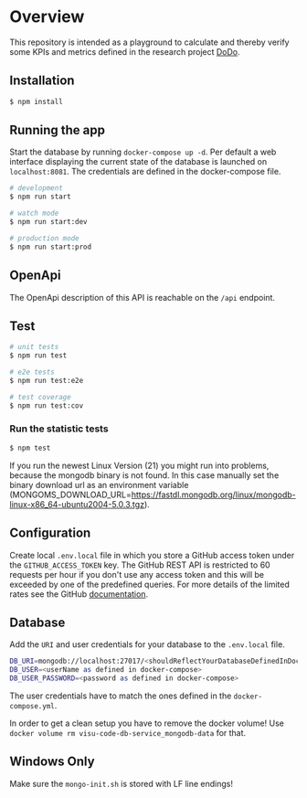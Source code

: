 # Overview

This repository is intended as a playground to calculate and thereby verify some KPIs and metrics defined in the research project [DoDo](https://fraunhofer-iem.github.io/dodo-web/).

## Installation

```bash
$ npm install
```

## Running the app

Start the database by running `docker-compose up -d`. Per default a web interface displaying the current state of the database is launched on `localhost:8081`. The credentials are defined in the docker-compose file.

```bash
# development
$ npm run start

# watch mode
$ npm run start:dev

# production mode
$ npm run start:prod
```

## OpenApi
The OpenApi description of this API is reachable on the `/api` endpoint.

## Test

```bash
# unit tests
$ npm run test

# e2e tests
$ npm run test:e2e

# test coverage
$ npm run test:cov
```
### Run the statistic tests
```bash
$ npm test
```

If you run the newest Linux Version (21) you might run into problems, because the mongodb binary is not found. In this case manually set the binary download url as an environment variable (MONGOMS_DOWNLOAD_URL=https://fastdl.mongodb.org/linux/mongodb-linux-x86_64-ubuntu2004-5.0.3.tgz).
## Configuration

Create local `.env.local` file in which you store a GitHub access token under the `GITHUB_ACCESS_TOKEN` key. The GitHub REST API is restricted to 60 requests per hour if you don't use any access token and this will be exceeded by one of the predefined queries. For more details of the limited rates see the GitHub [documentation](https://docs.github.com/en/rest/overview/resources-in-the-rest-api#rate-limiting).

## Database
Add the `URI` and user credentials for your database to the `.env.local` file.

```bash
DB_URI=mongodb://localhost:27017/<shouldReflectYourDatabaseDefinedInDockerCompose>
DB_USER=<userName as defined in docker-compose>
DB_USER_PASSWORD=<password as defined in docker-compose>
```

The user credentials have to match the ones defined in the `docker-compose.yml`.

In order to get a clean setup you have to remove the docker volume! Use `docker volume rm visu-code-db-service_mongodb-data` for that.

## Windows Only
Make sure the `mongo-init.sh` is stored with LF line endings!
